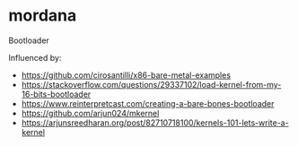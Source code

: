 # mordana
Bootloader

Influenced by:
* https://github.com/cirosantilli/x86-bare-metal-examples
* https://stackoverflow.com/questions/29337102/load-kernel-from-my-16-bits-bootloader
* https://www.reinterpretcast.com/creating-a-bare-bones-bootloader
* https://github.com/arjun024/mkernel
* https://arjunsreedharan.org/post/82710718100/kernels-101-lets-write-a-kernel
